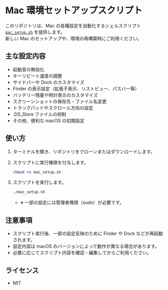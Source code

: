 # Mac 環境セットアップスクリプト

このリポジトリは、Mac の各種設定を自動化するシェルスクリプト [`mac_setup.sh`](mac_setup.sh) を提供します。  
新しい Mac のセットアップや、環境の再構築時にご利用ください。

## 主な設定内容

- 起動音の無効化
- キーリピート速度の調整
- サイドバーや Dock のカスタマイズ
- Finder の表示設定（拡張子表示、リストビュー、パスバー等）
- バッテリー残量や時計表示のカスタマイズ
- スクリーンショットの保存先・ファイル名変更
- トラックパッドやスクロール方向の設定
- .DS_Store ファイルの抑制
- その他、便利な macOS の初期設定

## 使い方

1. ターミナルを開き、リポジトリをクローンまたはダウンロードします。
2. スクリプトに実行権限を付与します。

   ```sh
   chmod +x mac_setup.sh
   ```

3. スクリプトを実行します。

   ```sh
   ./mac_setup.sh
   ```

   - ※ 一部の設定には管理者権限（sudo）が必要です。

## 注意事項

- スクリプト実行後、一部の設定反映のために Finder や Dock などが再起動されます。
- 設定内容は macOS のバージョンによって動作が異なる場合があります。
- 必要に応じてスクリプト内容を確認・編集してからご利用ください。

## ライセンス

- MIT
